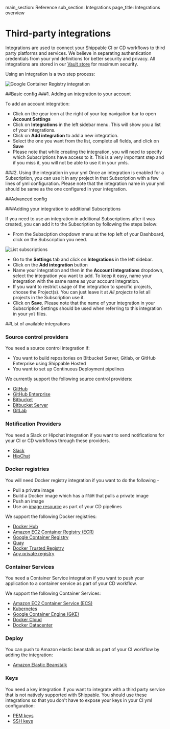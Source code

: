 main_section: Reference
sub_section: Integrations
page_title: Integrations overview

# Third-party integrations

Integrations are used to connect your Shippable CI or CD workflows to third party platforms and services. We believe in separating authentication credentials from your yml definitions for better security and privacy. All integrations are stored in our <a href="https://www.vaultproject.io/">Vault store</a> for maximum security.

Using an integration is a two step process:

<img src="../../images/reference/integrations/account-integrations-explained.png" alt="Google Container Registry integration">

##Basic config
###1. Adding an integration to your account

To add an account integration:

- Click on the gear icon at the right of your top navigation bar to open **Account Settings**
- Click on **Integrations** in the left sidebar menu. This will show you a list of your integrations.
- Click on **Add integration** to add a new integration.
- Select the one you want from the list, complete all fields, and click on **Save**
- Please note that while creating the integration, you will need to specify which Subscriptions have access to it. This is a very important step and if you miss it, you will not be able to use it in your ymls.

###2. Using the integration in your yml
Once an integration is enabled for a Subscription, you can use it in any project in that Subscription with a few lines of yml configuration. Please note that the integration name in your yml should be same as the one configured in your integration.

##Advanced config

<a name="add-subscriptions"></a>
###Adding your integration to additional Subscriptions

If you need to use an integration in additional Subscriptions after it was created, you can add it to the Subscription by following the steps below:

- From the Subsciption dropdown menu at the top left of your Dashboard, click on the Subscription you need.
<img src="../../images/reference/integrations/list-subscriptions.png" alt="List subscriptions">

- Go to the **Settings** tab and click on **Integrations** in the left sidebar.
- Click on the **Add integration** button
- Name your integration and then in the **Account integrations** dropdown, select the integration you want to add. To keep it easy, name your integration with the same name as your account integration.
- If you want to restrict usage of the integration to specific projects, choose the Project(s). You can just leave it at *All projects* to let all projects in the Subscription use it.
- Click on **Save**. Please note that the name of your integration in your Subscription Settings should be used when referring to this integration in your `yml` files.

<a name="listIntegrations"></a>
##List of available integrations

### Source control providers
You need a source control integration if:

- You want to build repositories on Bitbucket Server, Gitlab, or GitHub Enterprise using Shippable Hosted
- You want to set up Continuous Deployment pipelines

We currently support the following source control providers:

- [GitHub](int-github/)
- [GitHub Enterprise](int-github-enterprise/)
- [Bitbucket](int-bitbucket/)
- [Bitbucket Server](int-bitbucket-server/)
- [GitLab](int-gitlab/)

### Notification Providers

You need a Slack or Hipchat integration if you want to send notifications for your CI or CD workflows through these providers.

- [Slack](int-slack/)
- [HipChat](int-hipchat/)

### Docker registries
You will need Docker registry integration if you want to do the following -

- Pull a private image  
- Build a Docker image which has a `FROM` that pulls a private image
- Push an image
- Use an [image resource](resource-image/) as part of your CD pipelines

We support the following Docker registries:

- [Docker Hub](int-docker-hub/)
- [Amazon EC2 Container Registry (ECR)](int-amazon-ecr/)
- [Google Container Registry](int-gcr/)
- [Quay](int-quay/)
- [Docker Trusted Registry](int-docker-trusted-registry/)
- [Any private registry](int-docker-trusted-registry/)

### Container Services

You need a Container Service integration if you want to push your application to a container service as part of your CD workflow.

We support the following Container Services:

- [Amazon EC2 Container Service (ECS)](int-amazon-ecs/)
- [Kubernetes](int-kubernetes/)
- [Google Container Engine (GKE)](int-gke/)
- [Docker Cloud](int-docker-cloud/)
- [Docker Datacenter](int-docker-datacenter/)

### Deploy

You can push to Amazon elastic beanstalk as part of your CI workflow by adding the integration:

- [Amazon Elastic Beanstalk](../deploy/aws-elastic-beanstalk/)

### Keys

You need a key integration if you want to integrate with a third party service that is not natively supported with Shippable. You should use these integrations so that you don't have to expose your keys in your CI yml configuration:

- [PEM keys](int-key-pem/)
- [SSH keys](int-key-ssh/)
